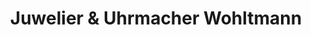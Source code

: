 ---
title: "Juwelier & Uhrmacher Wohltmann"
url: /hannover/juwelier-und-uhrmacher-wohltmann/
shop: Schmuck
---